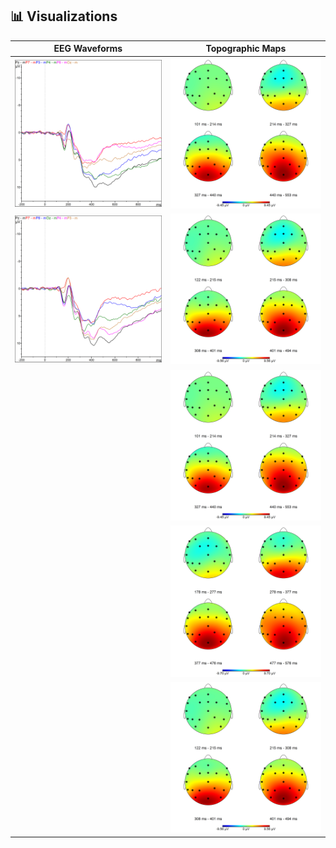## 📊 Visualizations

| EEG Waveforms | Topographic Maps |
|---------------|------------------|
| ![Morning ERP](figures/morning_overlays.png) | ![P3 Morning](figures/P3_morning_topo.png) |
| ![Evening ERP](figures/evening_overlays.png) | ![P3 Evening](figures/P3_evening_topo.png) |
|               | ![P7 Morning](figures/P7_morning_topo.png) |
|               | ![P7 Evening](figures/P7_evening_topo.png) |
|               | ![Pz Evening](figures/Pz_evening_topo.png) |
